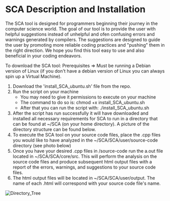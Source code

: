 # SCA Description and Installation

The SCA tool is designed for programmers beginning their journey in the computer science world. The goal
of our tool is to provide the user with helpful suggestions instead of unhelpful and ofen confusing errors
and warnings generated by compilers. The suggestions are designed to guide the user by promoting more 
reliable coding practices and "pushing" them in the right direction. We hope you find this tool easy 
to use and also beneficial in your coding endeavors.


To download the SCA tool:
Prerequisites => Must be running a Debian version of Linux 
                 (if you don't have a debian version of Linux you can always spin up a Virtual Machine).

1. Download the 'install_SCA_ubuntu.sh' file from the repo.
2. Run the script on your machine
    - You may need to give it permissions to execute on your machine
    - The command to do so is:  chmod +x install_SCA_ubuntu.sh
    - After that you can run the script with:  ./install_SCA_ubuntu.sh
3. After the script has run successfully it will have downloaded and installed all necessary requirements for
   SCA to run in a directory that can be found at ~/SCA (on your home directory). A picture of the directory
   structure can be found below.
4. To execute the SCA tool on your source code files, place the .cpp files you would like to have analyzed
   in the ~/SCA/SCA/user/source-code directory (see photo below)
5. Once you have your desired .cpp files in /source-code run the a.out file located in ~/SCA/SCA/core/src. This
   will perform the analysis on the source code files and produce subsequent html output files with a report
   of the errors, warnings, and suggestions to your source code files.
6. The html output files will be located in ~/SCA/SCA/user/output. The name of each .html will correspond with your
   source code file's name.

![Directory_Tree](https://user-images.githubusercontent.com/64028736/140849179-40abb7ef-75b9-4ca8-b878-4b4665f5fedd.JPG)



